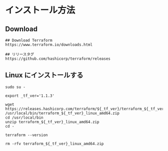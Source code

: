 # インストール方法

## Download

```
## Download Terraform
https://www.terraform.io/downloads.html
```

```
## リリースタグ
https://github.com/hashicorp/terraform/releases
```

## Linux にインストールする

```
sudo su -
```
```
export _tf_ver='1.1.3'

wget https://releases.hashicorp.com/terraform/${_tf_ver}/terraform_${_tf_ver}_linux_amd64.zip /usr/local/bin/terraform_${_tf_ver}_linux_amd64.zip
cd /usr/local/bin
unzip terraform_${_tf_ver}_linux_amd64.zip
cd -
```
```
terraform --version
```
```
rm -rfv terraform_${_tf_ver}_linux_amd64.zip
```
